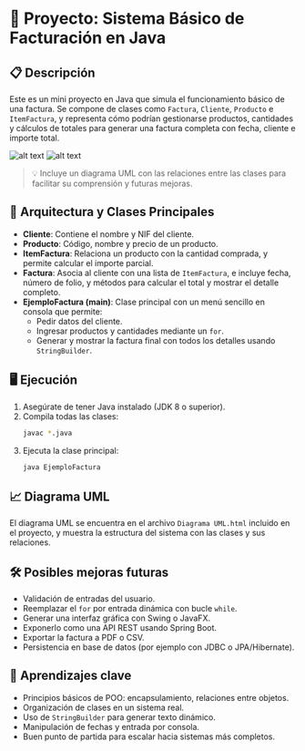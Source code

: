 # 🧾 Proyecto: Sistema Básico de Facturación en Java

## 📋 Descripción
Este es un mini proyecto en Java que simula el funcionamiento básico de una factura. Se compone de clases como `Factura`, `Cliente`, `Producto` e `ItemFactura`, y representa cómo podrían gestionarse productos, cantidades y cálculos de totales para generar una factura completa con fecha, cliente e importe total.

![alt text](image.png)
![alt text](image-1.png)

> 💡 Incluye un diagrama UML con las relaciones entre las clases para facilitar su comprensión y futuras mejoras.

## 🧱 Arquitectura y Clases Principales

- **Cliente**: Contiene el nombre y NIF del cliente.
- **Producto**: Código, nombre y precio de un producto.
- **ItemFactura**: Relaciona un producto con la cantidad comprada, y permite calcular el importe parcial.
- **Factura**: Asocia al cliente con una lista de `ItemFactura`, e incluye fecha, número de folio, y métodos para calcular el total y mostrar el detalle completo.
- **EjemploFactura (main)**: Clase principal con un menú sencillo en consola que permite:
  - Pedir datos del cliente.
  - Ingresar productos y cantidades mediante un `for`.
  - Generar y mostrar la factura final con todos los detalles usando `StringBuilder`.

## 🖥️ Ejecución
1. Asegúrate de tener Java instalado (JDK 8 o superior).
2. Compila todas las clases:
   ```bash
   javac *.java
   ```
3. Ejecuta la clase principal:
   ```bash
   java EjemploFactura
   ```

## 📈 Diagrama UML
El diagrama UML se encuentra en el archivo `Diagrama UML.html` incluido en el proyecto, y muestra la estructura del sistema con las clases y sus relaciones.

## 🛠️ Posibles mejoras futuras
- Validación de entradas del usuario.
- Reemplazar el `for` por entrada dinámica con bucle `while`.
- Generar una interfaz gráfica con Swing o JavaFX.
- Exponerlo como una API REST usando Spring Boot.
- Exportar la factura a PDF o CSV.
- Persistencia en base de datos (por ejemplo con JDBC o JPA/Hibernate).

## 🧠 Aprendizajes clave
- Principios básicos de POO: encapsulamiento, relaciones entre objetos.
- Organización de clases en un sistema real.
- Uso de `StringBuilder` para generar texto dinámico.
- Manipulación de fechas y entrada por consola.
- Buen punto de partida para escalar hacia sistemas más completos.
